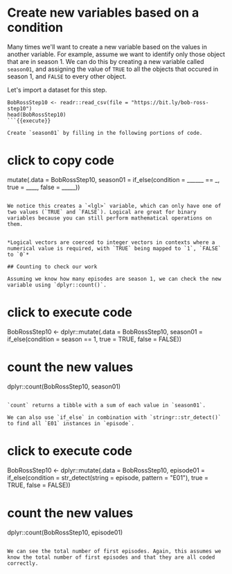 # Create new variables based on a condition

Many times we'll want to create a new variable based on the values in another variable. For example, assume we want to identify only those object that are in season 1. We can do this by creating a new variable called `season01`, and assigning the value of `TRUE` to all the objects that occured in season 1, and `FALSE` to every other object. 

Let's import a dataset for this step. 

```
BobRossStep10 <- readr::read_csv(file = "https://bit.ly/bob-ross-step10")
head(BobRossStep10)
```{{execute}}

Create `season01` by filling in the following portions of code. 

```
# click to copy code
mutate(.data = BobRossStep10, season01 = if_else(condition = ______ == _, true = ____, false = _____))
```{{copy}}

We notice this creates a `<lgl>` variable, which can only have one of two values (`TRUE` and `FALSE`). Logical are great for binary variables because you can still perform mathematical operations on them.


*Logical vectors are coerced to integer vectors in contexts where a numerical value is required, with `TRUE` being mapped to `1`, `FALSE` to `0`*

## Counting to check our work

Assuming we know how many episodes are season 1, we can check the new variable using `dplyr::count()`.

```
# click to execute code
BobRossStep10 <- dplyr::mutate(.data = BobRossStep10, 
                            season01 = if_else(condition = season == 1, 
                                               true = TRUE,
                                               false = FALSE))
# count the new values
dplyr::count(BobRossStep10, season01)
```{{execute}}

`count` returns a tibble with a sum of each value in `season01`. 

We can also use `if_else` in combination with `stringr::str_detect()` to find all `E01` instances in `episode`.

```
# click to execute code
BobRossStep10 <- dplyr::mutate(.data = BobRossStep10, 
                    episode01 = if_else(condition = str_detect(string = episode, 
                                                               pattern = "E01"), 
                                    true = TRUE,
                                    false = FALSE))
# count the new values
dplyr::count(BobRossStep10, episode01)
```{{excute}}

We can see the total number of first episodes. Again, this assumes we know the total number of first episodes and that they are all coded correctly.
